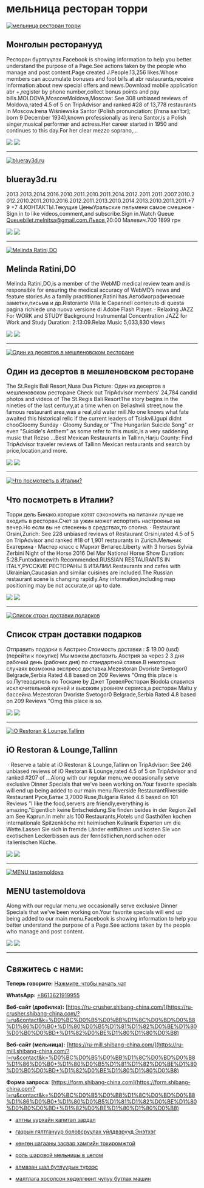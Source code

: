 # мельница ресторан торри

<a href="https://swt.shibang-china.com/?l=ru&img&k=%D0%BC%D0%B5%D0%BB%D1%8C%D0%BD%D0%B8%D1%86%D0%B0+%D1%80%D0%B5%D1%81%D1%82%D0%BE%D1%80%D0%B0%D0%BD+%D1%82%D0%BE%D1%80%D1%80%D0%B8" target="_blank">![мельница ресторан торри](http://static.shibang-china.com/all-800x300/189.jpg)</a>

## Монголын ресторанууд
Ресторан бүртгүүлэх.Facebook is showing information to help you better understand the purpose of a Page.See actions taken by the people who manage and post content.Page created J.People.13,256 likes.Whose members can accumulate bonuses and foot bills at abr restaurants,receive information about new special offers and news.Download mobile application abr +,register by phone number,collect bonus points and pay bills.MOLDOVA,MoscowMoldova,Moscow: See 308 unbiased reviews of Moldova,rated 4.5 of 5 on TripAdvisor and ranked #28 of 13,778 restaurants in Moscow.Irena Wiśniewska Santor (Polish pronunciation: [iˈrɛna sanˈtɔr]; born 9 December 1934),known professionally as Irena Santor,is a Polish singer,musical performer and actress.Her career started in 1950 and continues to this day.For her clear mezzo soprano,…


<a href="https://whatsapp.shibangsoft.com/WhatsApp.php" target="_blank" title="WhatsApp">![](http://static.shibang-china.com/icon/whatsapp.png)</a> <a href="https://swt.shibang-china.com/?l=ru&icon&k=%D0%BC%D0%B5%D0%BB%D1%8C%D0%BD%D0%B8%D1%86%D0%B0+%D1%80%D0%B5%D1%81%D1%82%D0%BE%D1%80%D0%B0%D0%BD+%D1%82%D0%BE%D1%80%D1%80%D0%B8" target="_blank">![](http://static.shibang-china.com/icon/chat-ru.png)</a>

---

<a href="https://swt.shibang-china.com/?l=ru&img&k=%D0%BC%D0%B5%D0%BB%D1%8C%D0%BD%D0%B8%D1%86%D0%B0+%D1%80%D0%B5%D1%81%D1%82%D0%BE%D1%80%D0%B0%D0%BD+%D1%82%D0%BE%D1%80%D1%80%D0%B8" target="_blank">![blueray3d.ru](http://static.shibang-china.com/all-800x300/962.jpg)</a>

## blueray3d.ru
2013.2013.2014.2016.2010.2011.2010.2011.2014.2012.2011.2011.2007.2010.2012.2010.2011.2010.2016.2012.2011.2013.2010.2014.2013.2010.2011.2011.+7 9 +7 4.КОНТАКТЫ.Текущие ЦеныУральские пельмени самое смешное&nbsp;&#0183;&#32;Sign in to like videos,comment,and subscribe.Sign in.Watch Queue Queuebilet.melnitsa@gmail.com.Львов,20:00 Малевич.700 1899 грн


<a href="https://whatsapp.shibangsoft.com/WhatsApp.php" target="_blank" title="WhatsApp">![](http://static.shibang-china.com/icon/whatsapp.png)</a> <a href="https://swt.shibang-china.com/?l=ru&icon&k=%D0%BC%D0%B5%D0%BB%D1%8C%D0%BD%D0%B8%D1%86%D0%B0+%D1%80%D0%B5%D1%81%D1%82%D0%BE%D1%80%D0%B0%D0%BD+%D1%82%D0%BE%D1%80%D1%80%D0%B8" target="_blank">![](http://static.shibang-china.com/icon/chat-ru.png)</a>

---

<a href="https://swt.shibang-china.com/?l=ru&img&k=%D0%BC%D0%B5%D0%BB%D1%8C%D0%BD%D0%B8%D1%86%D0%B0+%D1%80%D0%B5%D1%81%D1%82%D0%BE%D1%80%D0%B0%D0%BD+%D1%82%D0%BE%D1%80%D1%80%D0%B8" target="_blank">![Melinda Ratini,DO](http://static.shibang-china.com/all-800x300/1074.jpg)</a>

## Melinda Ratini,DO
Melinda Ratini,DO,is a member of the WebMD medical review team and is responsible for ensuring the medical accuracy of WebMD’s news and feature stories.As a family practitioner,Ratini has.Автобиографические заметки,письма и др.Ristorante Villa le CapanneIl contenuto di questa pagina richiede una nuova versione di Adobe Flash Player.&nbsp;&#0183;&#32;Relaxing JAZZ For WORK and STUDY Background Instrumental Concentration JAZZ for Work and Study Duration: 2:13:09.Relax Music 5,033,830 views


<a href="https://whatsapp.shibangsoft.com/WhatsApp.php" target="_blank" title="WhatsApp">![](http://static.shibang-china.com/icon/whatsapp.png)</a> <a href="https://swt.shibang-china.com/?l=ru&icon&k=%D0%BC%D0%B5%D0%BB%D1%8C%D0%BD%D0%B8%D1%86%D0%B0+%D1%80%D0%B5%D1%81%D1%82%D0%BE%D1%80%D0%B0%D0%BD+%D1%82%D0%BE%D1%80%D1%80%D0%B8" target="_blank">![](http://static.shibang-china.com/icon/chat-ru.png)</a>

---

<a href="https://swt.shibang-china.com/?l=ru&img&k=%D0%BC%D0%B5%D0%BB%D1%8C%D0%BD%D0%B8%D1%86%D0%B0+%D1%80%D0%B5%D1%81%D1%82%D0%BE%D1%80%D0%B0%D0%BD+%D1%82%D0%BE%D1%80%D1%80%D0%B8" target="_blank">![Один из десертов в мешленовском ресторане](http://static.shibang-china.com/all-800x300/691.jpg)</a>

## Один из десертов в мешленовском ресторане
The St.Regis Bali Resort,Nusa Dua Picture: Один из десертов в мешленовском ресторане Check out TripAdvisor members' 24,784 candid photos and videos of The St.Regis Bali ResortThe story begins in the nineties of the last century,at a time when on Beliashvili street,now the famous restaurant area,was a real,old water mill.No one knows what fate awaited this historical relic if the current leaders of TsiskvilJgupi didnt chooGloomy Sunday&nbsp;&#0183;&#32;Gloomy Sunday,or &quot;The Hungarian Suicide Song&quot; or even &quot;Suicide's Anthem&quot; as some refer to this music,is a very saddening music that Rezso …Best Mexican Restaurants in Tallinn,Harju County: Find TripAdvisor traveler reviews of Tallinn Mexican restaurants and search by price,location,and more.


<a href="https://whatsapp.shibangsoft.com/WhatsApp.php" target="_blank" title="WhatsApp">![](http://static.shibang-china.com/icon/whatsapp.png)</a> <a href="https://swt.shibang-china.com/?l=ru&icon&k=%D0%BC%D0%B5%D0%BB%D1%8C%D0%BD%D0%B8%D1%86%D0%B0+%D1%80%D0%B5%D1%81%D1%82%D0%BE%D1%80%D0%B0%D0%BD+%D1%82%D0%BE%D1%80%D1%80%D0%B8" target="_blank">![](http://static.shibang-china.com/icon/chat-ru.png)</a>

---

<a href="https://swt.shibang-china.com/?l=ru&img&k=%D0%BC%D0%B5%D0%BB%D1%8C%D0%BD%D0%B8%D1%86%D0%B0+%D1%80%D0%B5%D1%81%D1%82%D0%BE%D1%80%D0%B0%D0%BD+%D1%82%D0%BE%D1%80%D1%80%D0%B8" target="_blank">![Что посмотреть в Италии?](http://static.shibang-china.com/all-800x300/1399.jpg)</a>

## Что посмотреть в Италии?
Торри дель Бинако.которые хотят сэкономить на питании лучше не входить в ресторан.Счет за ужин может испортить настроенье на вечер.Но если вы не стеснены в средствах,то сполна.&nbsp;&#0183;&#32;Restaurant Orsini,Zurich: See 228 unbiased reviews of Restaurant Orsini,rated 4.5 of 5 on TripAdvisor and ranked #18 of 1,901 restaurants in Zurich.Мельник Екатерина&nbsp;&#0183;&#32;Мастер класс с Мариэт Витагес.Liberty with 3 horses Sylvia Zerbini Night of the Horse 2016 Del Mar National Horse Show Duration: 5:28.Funtodancewith Recommended.RUSSIAN RESTAURANTS IN ITALY,РУССКИЕ РЕСТОРАНЫ В ИТАЛИИ.Restaurants and cafes with Ukrainian,Caucasian and similar cuisines are included.The Russian restaurant scene is changing rapidly.Any information,including map positioning may be not accurate,or up to date.


<a href="https://whatsapp.shibangsoft.com/WhatsApp.php" target="_blank" title="WhatsApp">![](http://static.shibang-china.com/icon/whatsapp.png)</a> <a href="https://swt.shibang-china.com/?l=ru&icon&k=%D0%BC%D0%B5%D0%BB%D1%8C%D0%BD%D0%B8%D1%86%D0%B0+%D1%80%D0%B5%D1%81%D1%82%D0%BE%D1%80%D0%B0%D0%BD+%D1%82%D0%BE%D1%80%D1%80%D0%B8" target="_blank">![](http://static.shibang-china.com/icon/chat-ru.png)</a>

---

<a href="https://swt.shibang-china.com/?l=ru&img&k=%D0%BC%D0%B5%D0%BB%D1%8C%D0%BD%D0%B8%D1%86%D0%B0+%D1%80%D0%B5%D1%81%D1%82%D0%BE%D1%80%D0%B0%D0%BD+%D1%82%D0%BE%D1%80%D1%80%D0%B8" target="_blank">![Список стран доставки подарков](http://static.shibang-china.com/all-800x300/852.jpg)</a>

## Список стран доставки подарков
Отправить подарки в Австрию.Стоимость доставки : $ 19.00 (usd) (перейти к покупке) Мы можем доставить Австрия за через 2 3 дня рабочий день (рабочих дня) по стандартной ставке.В некоторых случаях возможна экспресс доставка.Mezestoran Dvoriste Svetogor0 Belgrade,Serbia Rated 4.8 based on 209 Reviews &quot;Omg this place is so.Путеводитель по Тоскане by Джет ТревелРесторан Biodola славится исключительной кухней и высоким уровнем сервиса,а ресторан Maitu у бассейна.Mezestoran Dvoriste Svetogor0 Belgrade,Serbia Rated 4.8 based on 209 Reviews &quot;Omg this place is so.


<a href="https://whatsapp.shibangsoft.com/WhatsApp.php" target="_blank" title="WhatsApp">![](http://static.shibang-china.com/icon/whatsapp.png)</a> <a href="https://swt.shibang-china.com/?l=ru&icon&k=%D0%BC%D0%B5%D0%BB%D1%8C%D0%BD%D0%B8%D1%86%D0%B0+%D1%80%D0%B5%D1%81%D1%82%D0%BE%D1%80%D0%B0%D0%BD+%D1%82%D0%BE%D1%80%D1%80%D0%B8" target="_blank">![](http://static.shibang-china.com/icon/chat-ru.png)</a>

---

<a href="https://swt.shibang-china.com/?l=ru&img&k=%D0%BC%D0%B5%D0%BB%D1%8C%D0%BD%D0%B8%D1%86%D0%B0+%D1%80%D0%B5%D1%81%D1%82%D0%BE%D1%80%D0%B0%D0%BD+%D1%82%D0%BE%D1%80%D1%80%D0%B8" target="_blank">![iO Restoran &amp; Lounge,Tallinn](http://static.shibang-china.com/all-800x300/796.jpg)</a>

## iO Restoran &amp; Lounge,Tallinn
&nbsp;&#0183;&#32;Reserve a table at iO Restoran &amp; Lounge,Tallinn on TripAdvisor: See 246 unbiased reviews of iO Restoran &amp; Lounge,rated 4.5 of 5 on TripAdvisor and ranked #207 of …Along with our regular menu,we occasionally serve exclusive Dinner Specials that we've been working on.Your favorite specials will end up being added to our main menu.Riverside RestaurantRiverside Restaurant Русе,Батак 3,7000 Ruse,Bulgaria Rated 4.6 based on 101 Reviews &quot;I like the food,servers are friendly,everything is amazing.&quot;Eigentlich keine Entscheidung.Sie finden beides in der Region Zell am See Kaprun.In mehr als 100 Restaurants,Hotels und Gasth&#246;fen kochen internationale Spitzenk&#246;che mit heimischen Kulinarik Experten um die Wette.Lassen Sie sich in fremde L&#228;nder entf&#252;hren und kosten Sie von exotischen Leckerbissen aus der fern&#246;stlichen,nordischen oder italienischen K&#252;che.


<a href="https://whatsapp.shibangsoft.com/WhatsApp.php" target="_blank" title="WhatsApp">![](http://static.shibang-china.com/icon/whatsapp.png)</a> <a href="https://swt.shibang-china.com/?l=ru&icon&k=%D0%BC%D0%B5%D0%BB%D1%8C%D0%BD%D0%B8%D1%86%D0%B0+%D1%80%D0%B5%D1%81%D1%82%D0%BE%D1%80%D0%B0%D0%BD+%D1%82%D0%BE%D1%80%D1%80%D0%B8" target="_blank">![](http://static.shibang-china.com/icon/chat-ru.png)</a>

---

<a href="https://swt.shibang-china.com/?l=ru&img&k=%D0%BC%D0%B5%D0%BB%D1%8C%D0%BD%D0%B8%D1%86%D0%B0+%D1%80%D0%B5%D1%81%D1%82%D0%BE%D1%80%D0%B0%D0%BD+%D1%82%D0%BE%D1%80%D1%80%D0%B8" target="_blank">![MENU tastemoldova](http://static.shibang-china.com/all-800x300/15.jpg)</a>

## MENU tastemoldova
Along with our regular menu,we occasionally serve exclusive Dinner Specials that we've been working on.Your favorite specials will end up being added to our main menu.Facebook is showing information to help you better understand the purpose of a Page.See actions taken by the people who manage and post content.

<a href="https://whatsapp.shibangsoft.com/WhatsApp.php" target="_blank" title="WhatsApp">![](http://static.shibang-china.com/icon/whatsapp.png)</a> <a href="https://swt.shibang-china.com/?l=ru&icon&k=%D0%BC%D0%B5%D0%BB%D1%8C%D0%BD%D0%B8%D1%86%D0%B0+%D1%80%D0%B5%D1%81%D1%82%D0%BE%D1%80%D0%B0%D0%BD+%D1%82%D0%BE%D1%80%D1%80%D0%B8" target="_blank">![](http://static.shibang-china.com/icon/chat-ru.png)</a>

---
## Свяжитесь с нами:

**Теперь говорите:** [Нажмите, чтобы начать чат](https://swt.shibang-china.com?l=ru&contact&k=%D0%BC%D0%B5%D0%BB%D1%8C%D0%BD%D0%B8%D1%86%D0%B0+%D1%80%D0%B5%D1%81%D1%82%D0%BE%D1%80%D0%B0%D0%BD+%D1%82%D0%BE%D1%80%D1%80%D0%B8)

**WhatsApp:**  [+8613621919955](https://whatsapp.shibangsoft.com/WhatsApp.php)

**Веб-сайт (дробилка):** [https://ru-crusher.shibang-china.com/](https://ru-crusher.shibang-china.com/?l=ru&contact&k=%D0%BC%D0%B5%D0%BB%D1%8C%D0%BD%D0%B8%D1%86%D0%B0+%D1%80%D0%B5%D1%81%D1%82%D0%BE%D1%80%D0%B0%D0%BD+%D1%82%D0%BE%D1%80%D1%80%D0%B8)

**Веб-сайт (мельница):** [https://ru-mill.shibang-china.com/](https://ru-mill.shibang-china.com/?l=ru&contact&k=%D0%BC%D0%B5%D0%BB%D1%8C%D0%BD%D0%B8%D1%86%D0%B0+%D1%80%D0%B5%D1%81%D1%82%D0%BE%D1%80%D0%B0%D0%BD+%D1%82%D0%BE%D1%80%D1%80%D0%B8)

**Форма запроса:** [https://form.shibang-china.com](https://form.shibang-china.com?l=ru&contact&k=%D0%BC%D0%B5%D0%BB%D1%8C%D0%BD%D0%B8%D1%86%D0%B0+%D1%80%D0%B5%D1%81%D1%82%D0%BE%D1%80%D0%B0%D0%BD+%D1%82%D0%BE%D1%80%D1%80%D0%B8)

* [алтны уурхайн капитал зардал](../130/%D0%B0%D0%BB%D1%82%D0%BD%D1%8B%20%D1%83%D1%83%D1%80%D1%85%D0%B0%D0%B9%D0%BD%20%D0%BA%D0%B0%D0%BF%D0%B8%D1%82%D0%B0%D0%BB%20%D0%B7%D0%B0%D1%80%D0%B4%D0%B0%D0%BB.md)

* [газрын гялтгануур боловсруулах үйлдвэрүүд Энэтхэг](../126/%D0%B3%D0%B0%D0%B7%D1%80%D1%8B%D0%BD%20%D0%B3%D1%8F%D0%BB%D1%82%D0%B3%D0%B0%D0%BD%D1%83%D1%83%D1%80%20%D0%B1%D0%BE%D0%BB%D0%BE%D0%B2%D1%81%D1%80%D1%83%D1%83%D0%BB%D0%B0%D1%85%20%D2%AF%D0%B9%D0%BB%D0%B4%D0%B2%D1%8D%D1%80%D2%AF%D2%AF%D0%B4%20%D0%AD%D0%BD%D1%8D%D1%82%D1%85%D1%8D%D0%B3.md)

* [хөнгөн цагааны засвар хамгийн тохиромжтой](../130/%D1%85%D3%A9%D0%BD%D0%B3%D3%A9%D0%BD%20%D1%86%D0%B0%D0%B3%D0%B0%D0%B0%D0%BD%D1%8B%20%D0%B7%D0%B0%D1%81%D0%B2%D0%B0%D1%80%20%D1%85%D0%B0%D0%BC%D0%B3%D0%B8%D0%B9%D0%BD%20%D1%82%D0%BE%D1%85%D0%B8%D1%80%D0%BE%D0%BC%D0%B6%D1%82%D0%BE%D0%B9.md)

* [роль шаровой мельницы в целом](../126/%D1%80%D0%BE%D0%BB%D1%8C%20%D1%88%D0%B0%D1%80%D0%BE%D0%B2%D0%BE%D0%B9%20%D0%BC%D0%B5%D0%BB%D1%8C%D0%BD%D0%B8%D1%86%D1%8B%20%D0%B2%20%D1%86%D0%B5%D0%BB%D0%BE%D0%BC.md)

* [алмазан шал бутлуурын түрээс](../130/%D0%B0%D0%BB%D0%BC%D0%B0%D0%B7%D0%B0%D0%BD%20%D1%88%D0%B0%D0%BB%20%D0%B1%D1%83%D1%82%D0%BB%D1%83%D1%83%D1%80%D1%8B%D0%BD%20%D1%82%D2%AF%D1%80%D1%8D%D1%8D%D1%81.md)

* [малтлага хосолсон хөдөлгөөнт чулуу бутлах машин](../126/%D0%BC%D0%B0%D0%BB%D1%82%D0%BB%D0%B0%D0%B3%D0%B0%20%D1%85%D0%BE%D1%81%D0%BE%D0%BB%D1%81%D0%BE%D0%BD%20%D1%85%D3%A9%D0%B4%D3%A9%D0%BB%D0%B3%D3%A9%D3%A9%D0%BD%D1%82%20%D1%87%D1%83%D0%BB%D1%83%D1%83%20%D0%B1%D1%83%D1%82%D0%BB%D0%B0%D1%85%20%D0%BC%D0%B0%D1%88%D0%B8%D0%BD.md)